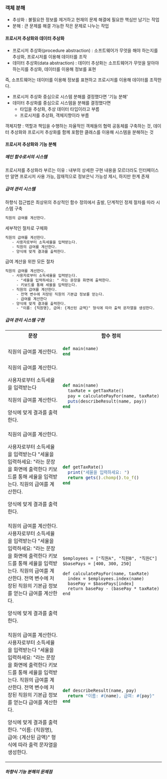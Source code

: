 ### 객체 분해

- 추상화 : 불필요한 정보를 제거하고 현재의 문제 해결에 필요한 핵심만 남기는 작업
- 분해 : 큰 문제를 해결 가능한 작은 문제로 나누는 작업

#### 프로시저 추상화와 데이터 추상화
- 프로시저 추상화(procedure abstraction) : 소프트웨어가 무엇을 해야 하는지를 추상화, 프로시저를 이용해 데이터를 조작
- 데이터 추상화(data abstraction) : 데이터 추상화는 소프트웨어가 무엇을 알아야 하는지를 추상화, 데이터를 이용해 정보를 표현

즉, 소프트웨어는 데이터를 이용해 정보를 표현하고 프로시저를 이용해 데이터를 조작한다.

- 프로시저 추상화 중심으로 시스템 분해를 결정했다면 '기능 분해'
- 데이터 추상화를 중심으로 시스템을 분해를 결정했다면
  - 타입을 추상화, 추상 데이터 타입이라고 부름
  - 프로시저를 추상화, 객체지향이라 부름

객체지향 : 역할과 책임을 수행하는 자율적인 객체들의 협력 공동체를 구축하는 것, 데이터 추상화와 프로시저 추상화를 함께 포함한 클래스를 이용해 시스템을 분해하는 것

#### 프로시저 추상화와 기능 분해
##### 메인 함수로서의 시스템
프로시저를 추상화라 부르는 이유 : 내부의 상세한 구현 내용을 모르더라도 인터페이스만 알면 프로시저 사용 가능, 잠재적으로 정보은닉 가능성 제시, 하지만 한계 존재

##### 급여 관리 시스템
하향식 접근법은 최상위의 추상적인 함수 정의에서 출발, 단계적인 정제 절차를 따라 시스템 구축

```txt
직원의 급여를 계산한다.
```

세부적인 절차로 구체화

```txt
직원의 급여를 계선한다.
   - 사용자로부터 소득세율을 입력받는다.
   - 직원의 급여를 계산한다.
   - 양식에 맞게 결과를 출력한다.
```

급여 계산을 위한 모든 절차

```txt
직원의 급여를 계선한다.
   - 사용자로부터 소득세율을 입력받는다.
     - "세율을 입력하세요: " 라는 문장을 화면에 출력한다.
     - 키보드를 통해 세율을 입력받는다.
   - 직원의 급여를 계산한다.
     - 전역 변수에 저장된 직원의 기본급 정보를 얻는다.
     - 급여를 계산한다
   - 양식에 맞게 결과를 출력한다.
     - "이름: {직원명}, 급여: {계산된 금액}" 형식에 따라 출력 문자열을 생성한다.
```

##### 급여 관리 시스템 구현
<table>
<tr>
<th>문장</th>
<th>함수 정의</th>
</tr><tr>
<td>
직원의 급여를 계산한다.
</td>

<td>

```ruby
def main(name)
end
```

</td>
</tr><tr>
<td>
직원의 급여를 계산한다.

  사용자로부터 소득세율을 입력받는다
  
  직원의 급여를 계산한다.

  양식에 맞게 결과를 출력한다.
</td>

<td>

```ruby
def main(name)
  taxRate = getTaxRate()
  pay = calculatePayFor(name, taxRate)
  puts(describeResult(name, pay))
end
```

</td>
</tr><tr>
<td>
직원의 급여를 계산한다.

  사용자로부터 소득세율을 입력받는다
    "세율을 입력하세요: "라는 문장을 화면에 출력한다
    키보드를 통해 세율을 입력받는다.
  직원의 급여를 계산한다.

  양식에 맞게 결과를 출력한다.
</td>

<td>

```ruby
def getTaxRate()
  print("세율을 입력하세요: ")
  return gets().chomp().to_f()
end
```

</td>
</tr><tr>
<td>
직원의 급여를 계산한다.
  사용자로부터 소득세율을 입력받는다
    "세율을 입력하세요: "라는 문장을 화면에 출력한다
    키보드를 통해 세율을 입력받는다.
  직원의 급여를 계산한다.
    전역 변수에 저장된 직원의 기본급 정보를 얻는다
    급여를 계산한다.

  양식에 맞게 결과를 출력한다.
</td>

<td>

```rudy
$employees = ["직원A", "직원B", "직원C"]
$basePays = [400, 300, 250]

def calculatePayFor(name, taxRate)
  index = $employees.index(name)
  basePay = $basePays[index]
  return basePay - (basePay * taxRate)
end
```

</td>
</tr><tr>
<td>
직원의 급여를 계산한다.
  사용자로부터 소득세율을 입력받는다
    "세율을 입력하세요: "라는 문장을 화면에 출력한다
    키보드를 통해 세율을 입력받는다.
  직원의 급여를 계산한다.
    전역 변수에 저장된 직원의 기본급 정보를 얻는다
    급여를 계산한다.

  양식에 맞게 결과를 출력한다.
    "이름: {직원명}, 급여: {계산된 금액}" 형식에 따라 출력 문자열을 생성한다.
</td>

<td>

```ruby
def describeResult(name, pay)
  return "이름: #{name}, 급여: #{pay}"
end
```

</td>
</tr>
</table>

##### 하향식 기능 분해의 문제점

